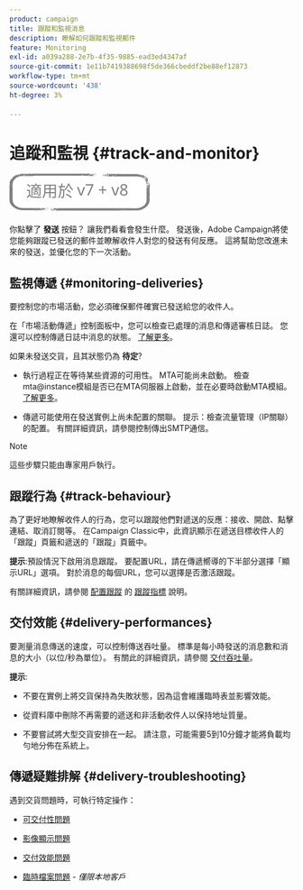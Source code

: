 ```yaml
---
product: campaign
title: 跟蹤和監視消息
description: 瞭解如何跟蹤和監視郵件
feature: Monitoring
exl-id: a039a288-2e7b-4f35-9885-ead3ed4347af
source-git-commit: 1e11b7419388698f5de366cbeddf2be88ef12873
workflow-type: tm+mt
source-wordcount: '438'
ht-degree: 3%

---
```


# 追蹤和監視 {#track-and-monitor}

![](../../assets/common.svg)

你點擊了 **發送** 按鈕？ 讓我們看看會發生什麼。 發送後，Adobe Campaign將使您能夠跟蹤已發送的郵件並瞭解收件人對您的發送有何反應。 這將幫助您改進未來的發送，並優化您的下一次活動。

## 監視傳遞 {#monitoring-deliveries}

要控制您的市場活動，您必須確保郵件確實已發送給您的收件人。

在「市場活動傳遞」控制面板中，您可以檢查已處理的消息和傳遞審核日誌。
您還可以控制傳遞日誌中消息的狀態。 [了解更多](about-delivery-monitoring.md)。

如果未發送交貨，且其狀態仍為 **待定**?

* 執行過程正在等待某些資源的可用性。 MTA可能尚未啟動。
檢查mta@instance模組是否已在MTA伺服器上啟動，並在必要時啟動MTA模組。 [了解更多](../../production/using/administration.md)。

* 傳遞可能使用在發送實例上尚未配置的關聯。
提示：檢查流量管理（IP關聯）的配置。 有關詳細資訊，請參閱控制傳出SMTP通信。

>[!NOTE]
>
>這些步驟只能由專家用戶執行。

## 跟蹤行為 {#track-behaviour}

為了更好地瞭解收件人的行為，您可以跟蹤他們對遞送的反應：接收、開啟、點擊連結、取消訂閱等。 在Campaign Classic中，此資訊顯示在遞送目標收件人的「跟蹤」頁籤和遞送的「跟蹤」頁籤中。

**提示**:預設情況下啟用消息跟蹤。 要配置URL，請在傳遞嚮導的下半部分選擇「顯示URL」選項。 對於消息的每個URL，您可以選擇是否激活跟蹤。

有關詳細資訊，請參閱 [配置跟蹤](how-to-configure-tracked-links.md) 的 [跟蹤指標](../../reporting/using/delivery-reports.md#tracking-indicators) 說明。

## 交付效能 {#delivery-performances}

要測量消息傳送的速度，可以控制傳送吞吐量。 標準是每小時發送的消息數和消息的大小（以位/秒為單位）。 有關此的詳細資訊，請參閱 [交付吞吐量](../../reporting/using/global-reports.md#delivery-throughput)。

**提示**:

* 不要在實例上將交貨保持為失敗狀態，因為這會維護臨時表並影響效能。

* 從資料庫中刪除不再需要的遞送和非活動收件人以保持地址質量。

* 不要嘗試將大型交貨安排在一起。 請注意，可能需要5到10分鐘才能將負載均勻地分佈在系統上。

## 傳遞疑難排解 {#delivery-troubleshooting}

遇到交貨問題時，可執行特定操作：

* [可交付性問題](../../production/using/performance-and-throughput-issues.md#deliverability_issues)

* [影像顯示問題](../../production/using/image-display-issues.md)

* [交付效能問題](delivery-performances.md)

* [臨時檔案問題](../../production/using/temporary-files.md) - *僅限本地客戶*
